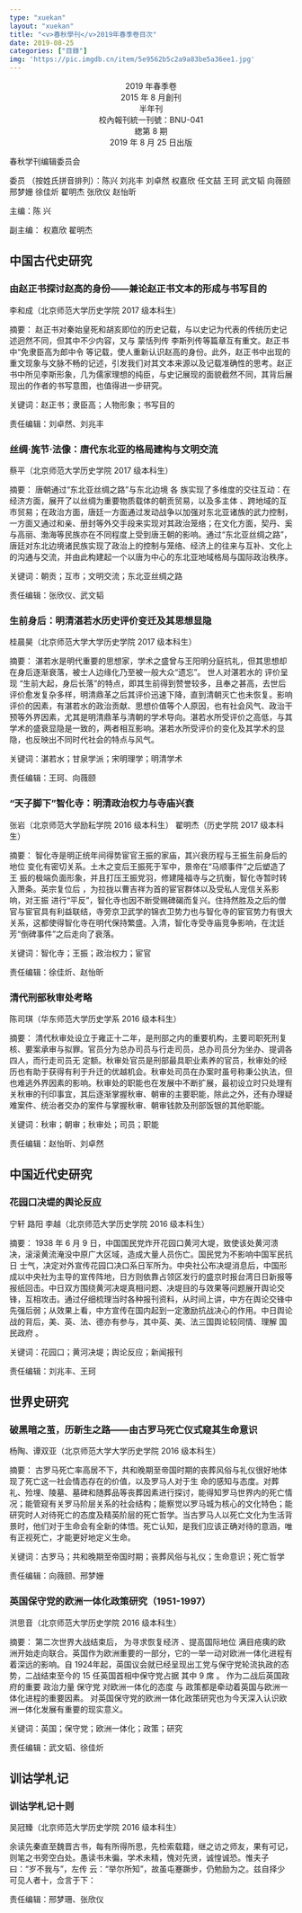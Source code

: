 ```yaml
---
type: "xuekan"
layout: "xuekan"
title: "<v>春秋學刊</v>2019年春季卷目次"
date: 2019-08-25
categories: ["目錄"]
img: 'https://pic.imgdb.cn/item/5e9562b5c2a9a83be5a36ee1.jpg'
---
```


<center>2019 年春季卷</center>
<center>2015 年 8 月創刊</center>
<center>半年刊</center>
<center>校內報刊統一刊號：BNU-041</center>
<center>緫第 8 期</center>
<center>2019 年 8 月 25 日出版</center>

<v>春秋学刊</v>编辑委员会

委员 （按姓氏拼音排列）：陈兴 刘兆丰 刘卓然 权嘉欣 任文喆 王珂 武文韬 向薇颐 邢梦姗 徐佳炘 翟明杰 张欣仪 赵怡昕

主编：陈 兴

副主编： 权嘉欣 翟明杰

## 中国古代史研究

### 由<v>赵正书</v>探讨赵高的身份——兼论<v>赵正书</v>文本的形成与书写目的

李和成（北京师范大学历史学院 2017 级本科生）

摘要： <v>赵正书</v>对秦始皇死和胡亥即位的历史记载，与以<v>史记</v>为代表的传统历史记述迥然不同，但其中不少内容，又与<v> 蒙恬列传</v> <v>李斯列传</v>等篇章互有重文。<v>赵正书</v>中“免隶臣高为郎中令 等记载，使人重新认识赵高的身份。此外，<v>赵正书</v>中出现的重文现象与文脉不畅的记述，引发我们对其文本来源以及记载准确性的思考。<v>赵正书</v>中所见李斯形象，几为儒家理想的纯臣，与<v>史记</v>展现的面貌截然不同，其背后展现出的作者的书写意图，也值得进一步研究。

关键词：赵正书；隶臣高；人物形象；书写目的

责任编辑：刘卓然、刘兆丰

### 丝绸·旄节·法像：唐代东北亚的格局建构与文明交流

蔡平（北京师范大学历史学院 2017 级本科生）

摘要： 唐朝通过“东北亚丝绸之路”与东北边境 各 族实现了多维度的交往互动：在经济方面，展开了以丝绸为重要物质载体的朝贡贸易，以及多主体 、跨地域的互市贸易；在政治方面，唐廷一方面通过发动战争以加强对东北亚诸族的武力控制，一方面又通过和亲、册封等外交手段来实现对其政治笼络；在文化方面，契丹、奚与高丽、渤海等民族亦在不同程度上受到唐王朝的影响。通过“东北亚丝绸之路”，唐廷对东北边境诸民族实现了政治上的控制与笼络、经济上的往来与互补、文化上的沟通与交流，并由此构建起一个以唐为中心的东北亚地域格局与国际政治秩序。

关键词：朝贡；互市；文明交流；东北亚丝绸之路

责任编辑：张欣仪、武文韬

### 生前身后：明清湛若水历史评价变迁及其思想显隐

桂晨昊（北京师范大学大学历史学院 2017 级本科生）

摘要： 湛若水是明代重要的思想家，学术之盛曾与王阳明分庭抗礼，但其思想却在身后逐渐衰落，被士人边缘化乃至被一般大众“遗忘”。 世人对湛若水的 评价呈现 “生前大起，身后长落”的特点，即其生前得到赞誉较多，且奉之甚高，去世后评价愈发复杂多样，明清鼎革之后其评价迅速下降，直到清朝灭亡也未恢复。影响评价的因素，有湛若水的政治贡献、思想价值等个人原因，也有社会风气、政治干预等外界因素，尤其是明清鼎革与清朝的学术导向。湛若水所受评价之高低，与其学术的盛衰显隐是一致的，两者相互影响。湛若水所受评价的变化及其学术的显隐，也反映出不同时代社会的特点与风气。

关键词：湛若水；甘泉学派；宋明理学；明清学术

责任编辑：王珂、向薇颐

### “天子脚下”智化寺：明清政治权力与寺庙兴衰

张岩（北京师范大学励耘学院 2016 级本科生） 翟明杰（历史学院 2017 级本科生）

摘要： 智化寺是明正统年间得势宦官王振的家庙，其兴衰历程与王振生前身后的地位 变化有密切关系。土木之变后王振死于军中，景帝在“马顺事件”之后塑造了王 振的极端负面形象，并且打压王振党羽，修建隆福寺与之抗衡，智化寺暂时转入萧条。英宗复位后 ，为拉拢以曹吉祥为首的宦官群体以及受私人宠信关系影响，对王振 进行“平反”，智化寺也因不断受赐碑碣而复兴。住持然胜及之后的僧官与宦官具有利益联结，寺旁京卫武学的锦衣卫势力也与智化寺的宦官势力有很大关系，这都使得智化寺在明代保持繁盛。入清，智化寺受寺庙竞争影响，在沈廷芳“倒碑事件”之后走向了衰落。

关键词：智化寺；王振；政治权力；宦官

责任编辑：徐佳炘、赵怡昕

### 清代刑部秋审处考略

陈司琪（华东师范大学历史学系 2016 级本科生）

摘要： 清代秋审处设立于雍正十二年，是刑部之内的重要机构，主要司职死刑复核、要案承审与拟罪。官员分为总办司员与行走司员，总办司员分为坐办、提调各四人，而行走司员无 定额。秋审处官员是刑部最具职业素养的官员，秋审处的经历也有助于获得有利于升迁的优越机会。秋审处司员在办案时虽号称秉公执法，但也难逃外界因素的影响。秋审处的职能也在发展中不断扩展，最初设立时只处理有关秋审的刊印事宜，其后逐渐掌握秋审、朝审的主要职能，除此之外，还有办理疑难案件、统治者交办的案件与掌握秋审、朝审钱款及刑部饭银的其他职能。

关键词：秋审；朝审；秋审处；司员；职能

责任编辑：赵怡昕、刘卓然

## 中国近代史研究

### 花园口决堤的舆论反应

宁轩 路阳 李越（北京师范大学历史学院 2016 级本科生）

摘要： 1938 年 6 月 9 日，中国国民党炸开花园口黄河大堤，致使该处黄河溃决，滚滚黄流淹没中原广大区域，造成大量人员伤亡。国民党为不影响中国军民抗日 士气，决定对外宣传花园口决口系日军所为。中央社公布决堤消息后，中国形成以中央社为主导的宣传阵地，日方则依靠占领区发行的<v>盛京时报</v><v>台湾日日新报</v>等报纸回击。中日双方围绕黄河决堤真相问题、决堤目的与效果等问题展开舆论交锋，互相攻击。通过仔细梳理当时各种报刊资料，从时间上讲，中方在舆论交锋中先强后弱；从效果上看，中方宣传在国内起到一定激励抗战决心的作用。中日舆论战的背后，美、英、法、德亦有参与，其中英、美、法三国舆论较同情、理解 国民政府 。

关键词：花园口；黄河决堤；舆论反应；新闻报刊

责任编辑：刘兆丰、王珂

## 世界史研究

### 破黑暗之茧，历新生之路——由古罗马死亡仪式窥其生命意识

杨陶、谭双亚（北京师范大学大学历史学院 2016 级本科生）

摘要： 古罗马死亡率高居不下，共和晚期至帝国时期的丧葬风俗与礼仪很好地体现了死亡这一社会情态存在的价值，以及罗马人对于生 命的感知与态度。对葬礼、殓埋、陵墓、墓碑和随葬品等丧葬因素进行探讨，能得知罗马世界内的死亡情况；能管窥有关罗马阶层关系的社会结构；能察觉以罗马城为核心的文化特色；能研究时人对待死亡的态度及精英阶层的死亡哲学。当古罗马人以死亡文化为生活背景时，他们对于生命会有全新的体悟。死亡认知，是我们应该正确对待的意涵，唯有正视死亡，才能更好地定义生命。

关键词：古罗马；共和晚期至帝国时期；丧葬风俗与礼仪；生命意识；死亡哲学

责任编辑：向薇颐、邢梦姗

### 英国保守党的欧洲一体化政策研究（1951-1997）

洪思音（北京师范大学历史学院 2016 级本科生）

摘要： 第二次世界大战结束后， 为寻求恢复经济 、提高国际地位 满目疮痍的欧洲开始走向联合。英国作为欧洲重要的一部分，它的一举一动对欧洲一体化进程有着深远的影响。自 1924年起，英国议会就已经呈现出工党与保守党轮流执政的态势，二战结束至今的 15 任英国首相中保守党占据 其中 9 席 。 作为二战后英国政府的重要 政治力量 保守党 对欧洲一体化的态度 与 政策都是牵动着英国与欧洲一体化进程的重要因素。 对英国保守党的欧洲一体化政策研究也为今天深入认识欧洲一体化发展有重要的现实意义。

关键词：英国；保守党；欧洲一体化；政策；研究

责任编辑：武文韬、徐佳炘

## 训诂学札记

### 训诂学札记十则

吴冠臻（北京师范大学历史学院 2016 级本科生）

余读先秦直至魏晋古书，每有所得所思，先检索载籍，继之访之师友，果有可记，则笔之书旁空白处。愚读书未徧，学术未精，愧对先贤，诚惶诚恐。惟夫子曰：“岁不我与”，<v>左传</v> 云：“举尔所知”，故虽屯蹇蹶步，仍勉励为之。兹自择少可见人者十，佥言于下：

责任编辑：邢梦珊、张欣仪
